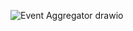 ![Event Aggregator drawio](https://github.com/AjayKamath10/EventAggregatorDoor/assets/84276017/c1c95626-40cf-465b-bcf8-1084793f8715)
